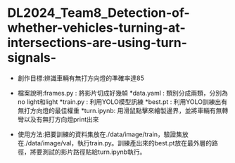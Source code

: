 # DL2024_Team8_Detection-of-whether-vehicles-turning-at-intersections-are-using-turn-signals-
* 創作目標:辨識車輛有無打方向燈的準確率達85
* 檔案說明:frames.py : 將影片切成好幾幀
           *data.yaml : 類別分成兩類，分別為no light和light
           *train.py  : 利用YOLO模型訊練
           *best.pt   : 利用YOLO訓練出有無打方向燈的最佳權重
           *turn.ipynb: 用滑鼠點擊來繪製邊界，並將車輛有無轉彎以及有無打方向燈print出來

* 使用方法:把要訓練的資料集放在./data/image/train，驗證集放在./data/image/val，執行train.py。訓練產出來的best.pt放在最外層的路徑，將要測試的影片路徑貼給turn.ipynb執行。
